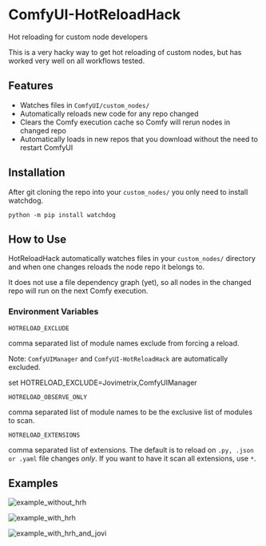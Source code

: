 # ComfyUI-HotReloadHack
Hot reloading for custom node developers

This is a very hacky way to get hot reloading of custom nodes, but has worked very well on all workflows tested.

## Features
* Watches files in `ComfyUI/custom_nodes/`
* Automatically reloads new code for any repo changed
* Clears the Comfy execution cache so Comfy will rerun nodes in changed repo
* Automatically loads in new repos that you download without the need to restart ComfyUI

## Installation
After git cloning the repo into your `custom_nodes/` you only need to install watchdog.
```
python -m pip install watchdog
```

## How to Use

HotReloadHack automatically watches files in your `custom_nodes/` directory and when one changes reloads the node repo it belongs to.

It does not use a file dependency graph (yet), so all nodes in the changed repo will run on the next Comfy execution.

### Environment Variables

`HOTRELOAD_EXCLUDE`

comma separated list of module names exclude from forcing a reload.

Note: `ComfyUIManager` and `ComfyUI-HotReloadHack` are automatically excluded.

set HOTRELOAD_EXCLUDE=Jovimetrix,ComfyUIManager

`HOTRELOAD_OBSERVE_ONLY`

comma separated list of module names to be the exclusive list of modules to scan.

`HOTRELOAD_EXTENSIONS`

comma separated list of extensions. The default is to reload on `.py, .json or .yaml` file changes *only*. If you want to have it scan all extensions, use `*`.

## Examples

![example_without_hrh](https://github.com/user-attachments/assets/7f29fd52-410d-48fe-8f1a-64b6d5e122f3)

![example_with_hrh](https://github.com/user-attachments/assets/a13f6e4f-a081-43bd-89b8-e6a98483f52f)

![example_with_hrh_and_jovi](https://github.com/user-attachments/assets/7171b336-7aee-480d-9e92-f1db8fe94865)

